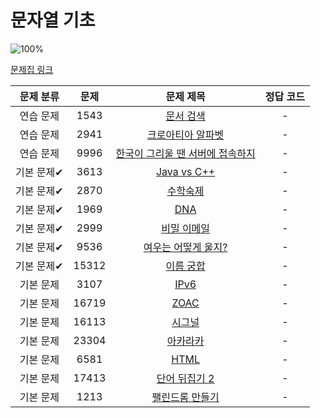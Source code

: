 # 문자열 기초

![100%](https://progress-bar.dev/0/?scale=16&title=progress&width=500&color=babaca&suffix=/16)

[문제집 링크](https://www.acmicpc.net/workbook/view/14409)

| 문제 분류 | 문제 | 문제 제목 | 정답 코드 |
| :--: | :--: | :--: | :--: |
| 연습 문제 | 1543 | [문서 검색](https://www.acmicpc.net/problem/1543) | - |
| 연습 문제 | 2941 | [크로아티아 알파벳](https://www.acmicpc.net/problem/2941) | - |
| 연습 문제 | 9996 | [한국이 그리울 땐 서버에 접속하지](https://www.acmicpc.net/problem/9996) | - |
| 기본 문제✔ | 3613 | [Java vs C++](https://www.acmicpc.net/problem/3613) | - |
| 기본 문제✔ | 2870 | [수학숙제](https://www.acmicpc.net/problem/2870) | - |
| 기본 문제✔ | 1969 | [DNA](https://www.acmicpc.net/problem/1969) | - |
| 기본 문제✔ | 2999 | [비밀 이메일](https://www.acmicpc.net/problem/2999) | - |
| 기본 문제✔ | 9536 | [여우는 어떻게 울지?](https://www.acmicpc.net/problem/9536) | - |
| 기본 문제✔ | 15312 | [이름 궁합](https://www.acmicpc.net/problem/15312) | - |
| 기본 문제 | 3107 | [IPv6](https://www.acmicpc.net/problem/3107) | - |
| 기본 문제 | 16719 | [ZOAC](https://www.acmicpc.net/problem/16719) | - |
| 기본 문제 | 16113 | [시그널](https://www.acmicpc.net/problem/16113) | - |
| 기본 문제 | 23304 | [아카라카](https://www.acmicpc.net/problem/23304) | - |
| 기본 문제 | 6581 | [HTML](https://www.acmicpc.net/problem/6581) | - |
| 기본 문제 | 17413 | [단어 뒤집기 2](https://www.acmicpc.net/problem/17413) | - |
| 기본 문제 | 1213 | [팰린드롬 만들기](https://www.acmicpc.net/problem/1213) | - |
